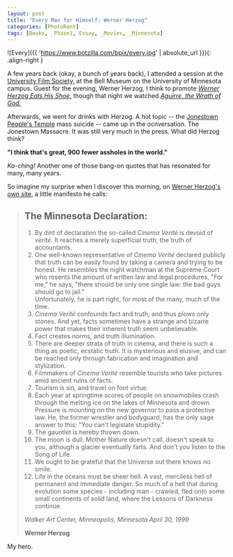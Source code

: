 ```yaml
---
layout: post
title: "Every Man for Himself: Werner Herzog"
categories: [PhotoRant]
tags: [Books, _Phase1, Essay, _Movies, _Minnesota]
---
```

![Every]({{ 'https://www.botzilla.com/bpix/every.jpg' | absolute_url }}){: .align-right }

A few years back (okay, a bunch of years back), I attended a session at the <a href="http://www.mnfilmarts.org/" target="_blank">University Film Society,</a> at the Bell Museum on the University of Minnesota campus. Guest for the evening, Werner Herzog, I think to promote <a href="http://www.lesblank.com/more/shoe.html" target="_blank"><i>Werner Herzog Eats His Shoe,</i></a> though that night we watched <a href="http://www.imdb.com/title/tt0068182/" target="_blank"><i>Aguirre, the Wrath of God.</i></a>

Afterwards, we went for drinks with Herzog. A hot topic -- the <a href="http://www.brasscheck.com/jonestown/" target="_blank">Jonestown</a> <a href="http://www.rickross.com/groups/jonestown.html" target="_blank">People's Temple</a> mass suicide -- came up in the ocnversation. The Jonestown Massacre. It was still very much in the press. What did Herzog think?

__"I think that's great, 900 fewer assholes in the world."__

<!--more-->
<i>Ka-ching!</i> Another one of those bang-on quotes that has resonated for many, many years.

So imagine my surprise when I discover this morning, on <a href="http://www.wernerherzog.com/" target="_blank">Werner Herzog's own site,</a> a little manifesto he calls:

> ## The Minnesota Declaration:
> 
> 1. By dint of declaration the so-called <i>Cinema Verit&eacute;</i> is devoid of <i>verit&eacute;.</i> It reaches a merely superficial truth, the truth of accountants.
> 2. One well-known representative of <i>Cinema Verit&eacute;</i> declared publicly that truth can be easily found by taking a camera and trying to be honest. He resembles the night watchman at the Supreme Court who resents the amount of written law and legal procedures. "For me," he says, "there should be only one single law: the bad guys should go to jail."<br />Unfortunately, he is part right, for most of the many, much of the time.
> 3. <i>Cinema Verit&eacute;</i> confounds fact and truth, and thus plows only stones. And yet, facts sometimes have a strange and bizarre power that makes their inherent truth seem unbelievable.
> 4. Fact creates norms, and truth illumination.
> 5. There are deeper strata of truth in cinema, and there is such a thing as poetic, ecstatic truth. It is mysterious and elusive, and can be reached only through fabrication and imagination and stylization.
> 6. Filmmakers of <i>Cinema Verit&eacute;</i> resemble tourists who take pictures amid ancient ruins of facts.
> 7. Tourism is sin, and travel on foot virtue.
> 8. Each year at springtime scores of people on snowmobiles crash through the melting ice on the lakes of Minnesota and drown. Pressure is mounting on the new governor to pass a protective law. He, the former wrestler and bodyguard, has the only sage answer to this: "You can't legislate stupidity."
> 9. The gauntlet is hereby thrown down.
> 1. The moon is dull. Mother Nature doesn't call, doesn't speak to you, although a glacier eventually farts. And don't you listen to the Song of Life.
> 1. We ought to be grateful that the Universe out there knows no smile.
> 1. Life in the oceans must be sheer hell. A vast, merciless hell of permanent and immediate danger. So much of a hell that during evolution some species - including man - crawled, fled onto some small continents of solid land, where the Lessons of Darkness continue.
> 
> _Walker Art Center, Minneapolis, Minnesota April 30, 1999_
>
>  **Werner Herzog**

My hero.
 

